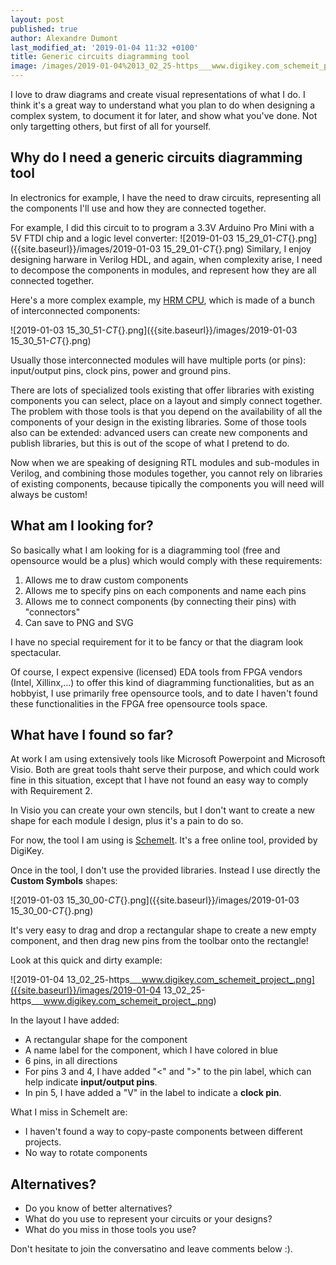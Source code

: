 ```yaml
---
layout: post
published: true
author: Alexandre Dumont
last_modified_at: '2019-01-04 11:32 +0100'
title: Generic circuits diagramming tool
image: /images/2019-01-04%2013_02_25-https___www.digikey.com_schemeit_project_.png
---
```

I love to draw diagrams and create visual representations of what I do. I think it's a great way to understand what you plan to do when designing a complex system, to document it for later, and show what you've done. Not only targetting others, but first of all for yourself.

## Why do I need a generic circuits diagramming tool

In electronics for example, I have the need to draw circuits, representing all the components I'll use and how they are connected together.

For example, I did this circuit to to program a 3.3V Arduino Pro Mini with a 5V FTDI chip and a logic level converter:
![2019-01-03 15_29_01-_CT_{}.png]({{site.baseurl}}/images/2019-01-03 15_29_01-_CT_{}.png)
Similary, I enjoy designing harware in Verilog HDL, and again, when complexity arise, I need to decompose the components in modules, and represent how they are all connected together.

Here's a more complex example, my [HRM CPU](https://github.com/adumont/hrm-cpu), which is made of a bunch of interconnected components:

![2019-01-03 15_30_51-_CT_{}.png]({{site.baseurl}}/images/2019-01-03 15_30_51-_CT_{}.png)

Usually those interconnected modules will have multiple ports (or pins): input/output pins, clock pins, power and ground pins.

There are lots of specialized tools existing that offer libraries with existing components you can select, place on a layout and simply connect together. The problem with those tools is that you depend on the availability of all the components of your design in the existing libraries. Some of those tools also  can be extended: advanced users can create new components and publish libraries, but this is out of the scope of what I pretend to do.

Now when we are speaking of designing RTL modules and sub-modules in Verilog, and combining those modules together, you cannot rely on libraries of existing components, because tipically the components you will need will always be custom!

## What am I looking for?

So basically what I am looking for is a diagramming tool (free and opensource would be a plus) which would comply with these requirements:
1. Allows me to draw custom components
2. Allows me to specify pins on each components and name each pins
3. Allows me to connect components (by connecting their pins) with "connectors"
4. Can save to PNG and SVG

I have no special requirement for it to be fancy or that the diagram look spectacular.

Of course, I expect expensive (licensed) EDA tools from FPGA vendors (Intel, Xillinx,...) to offer this kind of diagramming functionalities, but as an hobbyist, I use primarily free opensource tools, and to date I haven't found these functionalities in the FPGA free opensource tools space.

## What have I found so far?

At work I am using extensively tools like Microsoft Powerpoint and Microsoft Visio. Both are great tools thaht serve their purpose, and which could work fine in this situation, except that I have not found an easy way to comply with Requirement 2. 

In Visio you can create your own stencils, but I don't want to create a new shape for each module I design, plus it's a pain to do so.

For now, the tool I am using is [SchemeIt](https://www.digikey.com/schemeit/). It's a free online tool, provided by DigiKey.

Once in the tool, I don't use the provided libraries. Instead I use directly the **Custom Symbols** shapes:

![2019-01-03 15_30_00-_CT_{}.png]({{site.baseurl}}/images/2019-01-03 15_30_00-_CT_{}.png)

It's very easy to drag and drop a rectangular shape to create a new empty component, and then drag new pins from the toolbar onto the rectangle!

Look at this quick and dirty example:

![2019-01-04 13_02_25-https___www.digikey.com_schemeit_project_.png]({{site.baseurl}}/images/2019-01-04 13_02_25-https___www.digikey.com_schemeit_project_.png)

In the layout I have added:
- A rectangular shape for the component
- A name label for the component, which I have colored in blue
- 6 pins, in all directions
- For pins 3 and 4, I have added "<" and ">" to the pin label, which can help indicate **input/output pins**.
- In pin 5, I have added a "V" in the label to indicate a **clock pin**.

What I miss in SchemeIt are:
- I haven't found a way to copy-paste components between different projects.
- No way to rotate components

## Alternatives?

- Do you know of better alternatives?
- What do you use to represent your circuits or your designs?
- What do you miss in those tools you use?

Don't hesitate to join the conversatino and leave comments below :).
